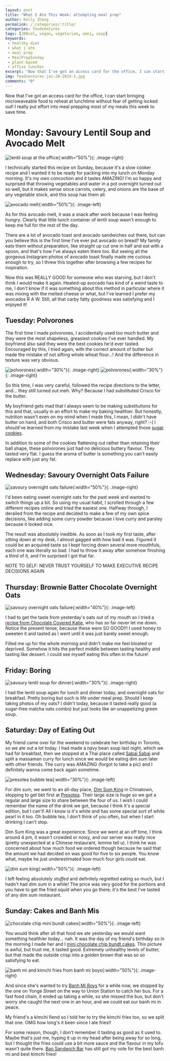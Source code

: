 ```yaml
---
layout: post
title: "What I Ate This Week: attempting meal prep"
author: Kelly Zhang
permalink: /:categories/:title/
categories: foodventures
tags: [200cal, vegan, vegetarian, omni, soup]
keywords:
 - healthy diet
 - what i ate
 - meal prep
 - MealPrepSunday
 - plant-based
 - office lunches
excerpt: "Now that I've got an access card for the office, I can start bringing microwaveable food to reheat at lunchtime without fear of getting locked out!"
img: foodventures-jan-20-2019-1.jpg
comments: "0"
---
```


Now that I've got an access card for the office, I can start bringing microwaveable food to reheat at lunchtime without fear of getting locked out! I really put effort into meal prepping most of my meals this week to save time.

# Monday: Savoury Lentil Soup and Avocado Melt

![lentil soup at the office](/food/images/recipe-savoury-lentil-soup-slow-cooker-instant-pot-3.jpg){:width="50%"}{: .image-right}

I technically started this recipe on Sunday, because it's a slow cooker recipe and I wanted it to be ready for packing into my lunch on Monday morning. It's my own concoction and it tastes AMAZING! I'm so happy and surprised that throwing vegetables and water in a pot overnight turned out so well, but it makes sense since carrots, celery, and onions are the base of any vegetable stock, and this soup has them all.

![avocado melt](/food/images/foodventures-avocado-melt.jpg){:width="50%"}{: .image-left}

As for this avocado melt, it was a snack after work because I was feeling hungry. Clearly that little lunch container of lentil soup wasn't enough to keep me full for the rest of the day.

There are a lot of avocado toast and avocado sandwiches out there, but can you believe this is the first time I've ever put avocado on bread? My family eats them without preparation, like straight up cut one in half and eat with a spoon, and that's how I've always eaten them too. But seeing all the gorgeous Instagram photos of avocado toast finally made me curious enough to try, so I threw this together after browsing a few recipes for inspiration.

Now this was REALLY GOOD for someone who was starving, but I don't think I would make it again. Heated-up avocado has kind of a weird taste to me, I don't know if it was something about this method in particular where it was mixing with the melted cheese or what, but I've learned I prefer my avocados R A W. Still, all that carby fatty goodness was satisfying and I enjoyed it!

## Tuesday: Polvorones

The first time I made polvorones, I accidentally used too much butter and they were the most shapeless, greasiest cookies I've ever handled. My boyfriend also said they were the best cookies he'd ever tasted. Encouraged by this, I tried again, with the correct amount of butter but made the mistake of not sifting whole wheat flour...! And the difference in texture was very obvious.

![polvorones](/food/images/foodventures-polvorones.jpg){:width="30%"}{: .image-right} ![polvorones](/food/images/foodventures-polvorones-1.jpg){:width="30%"}{: .image-right}

So this time, I was very careful, followed the recipe directions to the letter, and... they still turned out meh. Why? Because I had substituted Crisco for the butter.

My boyfriend gets mad that I always seem to be making substitutions for this and that, usually in an effort to make my baking healthier. But honestly, nutrition wasn't even on my mind when I made this, I mean, I didn't have butter on hand, and both Crisco and butter were fats anyway, right? :-( I should've learned from my mistake last week when I attempted those [sugar cookies](/food/foodventures/what-i-ate-starring-wafflemaker/).

In addition to some of the cookies flattening out rather than retaining their ball shape, these polvorones just had no delicious buttery flavour. They tasted very flat. I guess the aroma of butter is something you can't easily replace with just any fat.

## Wednesday: Savoury Overnight Oats Failure

![savoury overnight oats failure](/food/images/foodventures-savoury-overnight-oats-failure.jpg){:width="50%"}{: .image-right}

I'd been eating sweet overnight oats for the past week and wanted to switch things up a bit. So using my usual habit, I scrolled through a few different recipes online and tried the easiest one. Halfway through, I derailed from the recipe and decided to make a few of my own spice decisions, like adding some curry powder because I love curry and parsley because it looked nice.

The result was absolutely inedible. As soon as I took my first taste, after sitting down at my desk, I almost gagged with how bad it was. Figured it could be an acquired taste so I kept forcing down several more mouthfuls, each one was literally so bad. I had to throw it away after somehow finishing a third of it, and I'm surprised I got that far.

NOTE TO SELF: NEVER TRUST YOURSELF TO MAKE EXECUTIVE RECIPE DECISIONS AGAIN

## Thursday: Brownie Batter Chocolate Overnight Oats

![savoury overnight oats failure](/food/images/foodventures-brownie-batter-chocolate-overnight-oats.jpg){:width="40%"}{: .image-left}

I had to get the taste from yesterday's oats out of my mouth so I tried a [recipe from Chocolate Covered Katie](https://chocolatecoveredkatie.com/2016/04/07/chocolate-overnight-oats-brownie-batter/comment-page-2/), who has so far never let me down. Notice the present tense, because these were SO GOOD!!! I used honey to sweeten it and tasted as I went until it was just barely sweet enough.

Filled me up for the whole morning and didn't make me feel bloated or deprived. Somehow it hits the perfect middle between tasting healthy and tasting like dessert. I could see myself eating this often in the future!

## Friday: Boring

![savoury lentil soup for dinner](/food/images/recipe-savoury-lentil-soup-slow-cooker-instant-pot-2.jpg){:width="30%"}{: .image-right}

I had the lentil soup again for lunch and dinner today, and overnight oats for breakfast. Pretty boring but such is life under meal prep. Should I keep taking photos of my oats? I didn't today, because it tasted really good (a sugar-free matcha oats combo) but just looks like an unappetizing green soup.

## Saturday: Day of Eating Out

My friend came over for the weekend to celebrate her birthday in Toronto, so we ate out a lot today. I had made a navy bean soup last night, which we had for breakfast, then we stopped at a Thai place called [Sabai Sabai](http://www.sabaisabaito.ca/) and split a massaman curry for lunch since we would be eating dim sum later with other friends. The curry was AMAZING (forgot to take a pic) and I definitely wanna come back again sometime.

![presotea bubble tea](/food/images/foodventures-presotea.jpg){:width="30%"}{: .image-left}

For dim sum, we went to an all-day place, [Dim Sum King](https://www.dimsumkingrestaurant.com/) in Chinatown, stopping to get bbt first at [Presotea](https://www.presotea.ca/home). Their large size is huge so we got a regular and large size to share between the four of us. I wish I could remember the name of the drink we got, because I think it's a special edition, but I can't! All I know is it's white and has some special sort of white pearl in it too. Oh bubble tea, I don't think of you often, but when I start drinking I can't stop.

Dim Sum King was a great experience. Since we went at an off time, I think around 4 pm, it wasn't crowded or noisy, and our server was really nice (pretty unexpected at a Chinese restaurant, lemme tell u). I think he was concerned about how much food we ordered though because he said that the amount we had decided on was good for five to six people. You know what, maybe he just underestimated how much four girls could eat.

![dim sum king](/food/images/foodventures-dim-sum-king.jpg){:width="50%"}{: .image-left}

I left feeling absolutely *stuffed* and definitely regretted eating so much, but I hadn't had dim sum in a while! The price was very good for the portions and you have to get the fried squid when you go there; it's the best I've tasted of any dim sum restaurant.

## Sunday: Cakes and Banh Mis

![chocolate chip mini bundt cakes](/food/images/foodventures-chocolate-chip-mini-bundt-cakes.jpg){:width="50%"}{: .image-left}

You would think after all that food we ate yesterday we would want something healthier today... nah. It was the day of my friend's birthday so in the morning I made her and I [mini chocolate chip bundt cakes](https://www.allrecipes.com/recipe/259990/ghirardelli-chocolate-chip-mini-bundt-cakes/). This picture is awful, but trust me, it tasted good. Extremely unhealthy levels of butter, but that made the outside crisp into a golden brown that was so so satisfying to eat.

![banh mi and kimchi fries from banh mi boys](/food/images/foodventures-banh-mi-boys.jpg){:width="50%"}{: .image-right}


And since she's wanted to try [Banh Mi Boys](http://www.banhmiboys.com/) for a while now, we stopped by the one on Yonge Street on the way to Union Station to catch her bus. For a fast food chain, it ended up taking a while, so she missed the bus, but don't worry she caught the next one in an hour, and we could eat our banh mi in peace.

My friend's a kimchi fiend so I told her to try the kimchi fries too, so we split that one. OMG how long's it been since I ate fries!!

For some reason, though, I don't remember it tasting as good as it used to. Maybe that's just me, hyping it up in my head after being away for so long, but I thought the fries could use a bit more sauce and the flavour in my tofu wasn't quite there. [Bao Sandwich Bar](https://www.baosandwichbar.com/) has still got my vote for the best banh mi and best kimchi fries!
